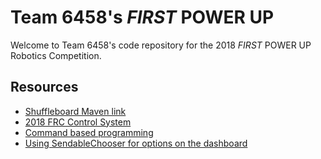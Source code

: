 # Team 6458's *FIRST* POWER UP

Welcome to Team 6458's code repository for the 2018 *FIRST* POWER UP
Robotics Competition.

## Resources
* [Shuffleboard Maven link](http://first.wpi.edu/FRC/roborio/maven/release/edu/wpi/first/shuffleboard/app/)
* [2018 FRC Control System](https://wpilib.screenstepslive.com/s/4485)
* [Command based programming](https://wpilib.screenstepslive.com/s/currentCS/m/java/l/599732-what-is-command-based-programming)
* [Using SendableChooser for options on the dashboard](https://wpilib.screenstepslive.com/s/currentCS/m/smartdashboard/l/255419-choosing-an-autonomous-program-from-smartdashboard)
